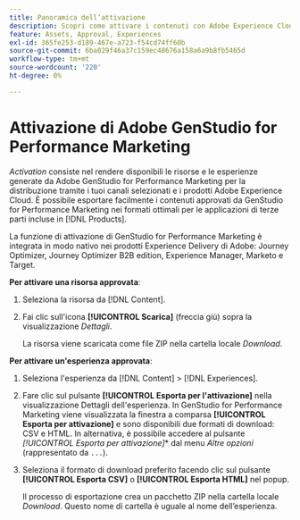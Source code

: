 ```yaml
---
title: Panoramica dell’attivazione
description: Scopri come attivare i contenuti con Adobe Experience Cloud e applicazioni di terze parti.
feature: Assets, Approval, Experiences
exl-id: 365fe253-d189-467e-a723-f54cd74ff60b
source-git-commit: 6ba029f46a37c159ec48676a158a6a9b8fb5465d
workflow-type: tm+mt
source-wordcount: '220'
ht-degree: 0%

---
```


# Attivazione di Adobe GenStudio for Performance Marketing

_Activation_ consiste nel rendere disponibili le risorse e le esperienze generate da Adobe GenStudio for Performance Marketing per la distribuzione tramite i tuoi canali selezionati e i prodotti Adobe Experience Cloud. È possibile esportare facilmente i contenuti approvati da GenStudio for Performance Marketing nei formati ottimali per le applicazioni di terze parti incluse in [!DNL Products].

La funzione di attivazione di GenStudio for Performance Marketing è integrata in modo nativo nei prodotti Experience Delivery di Adobe: Journey Optimizer, Journey Optimizer B2B edition, Experience Manager, Marketo e Target.

**Per attivare una risorsa approvata**:

1. Seleziona la risorsa da [!DNL Content].

1. Fai clic sull&#39;icona **[!UICONTROL Scarica]** (freccia giù) sopra la visualizzazione _Dettagli_.

   La risorsa viene scaricata come file ZIP nella cartella locale _Download_.

**Per attivare un&#39;esperienza approvata**:

1. Seleziona l&#39;esperienza da [!DNL Content] > [!DNL Experiences].

1. Fare clic sul pulsante **[!UICONTROL Esporta per l&#39;attivazione]** nella visualizzazione Dettagli dell&#39;esperienza. In GenStudio for Performance Marketing viene visualizzata la finestra a comparsa **[!UICONTROL Esporta per attivazione]** e sono disponibili due formati di download: CSV e HTML. In alternativa, è possibile accedere al pulsante *[!UICONTROL Esporta per attivazione]** dal menu _Altre opzioni_ (rappresentato da `...`).

1. Seleziona il formato di download preferito facendo clic sul pulsante **[!UICONTROL Esporta CSV]** o **[!UICONTROL Esporta HTML]** nel popup.

   Il processo di esportazione crea un pacchetto ZIP nella cartella locale _Download_. Questo nome di cartella è uguale al nome dell’esperienza.
